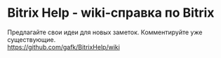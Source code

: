 # Bitrix Help - wiki-справка по Bitrix

Предлагайте свои идеи для новых заметок. Комментируйте уже существующие.  
https://github.com/gafk/BitrixHelp/wiki
